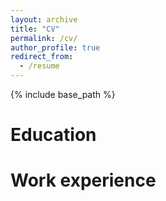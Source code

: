 ```yaml
---
layout: archive
title: "CV"
permalink: /cv/
author_profile: true
redirect_from:
  - /resume
---
```


{% include base_path %}

Education
======


Work experience
======

  

